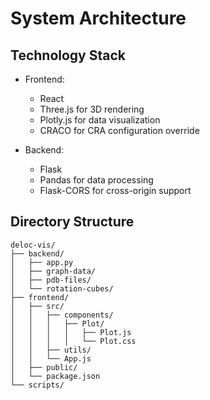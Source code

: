 # System Architecture

## Technology Stack
- Frontend:
  - React
  - Three.js for 3D rendering
  - Plotly.js for data visualization
  - CRACO for CRA configuration override

- Backend:
  - Flask
  - Pandas for data processing
  - Flask-CORS for cross-origin support

## Directory Structure
```
deloc-vis/
├── backend/
│   ├── app.py
│   ├── graph-data/
│   ├── pdb-files/
│   └── rotation-cubes/
├── frontend/
│   ├── src/
│   │   ├── components/
│   │   │   ├── Plot/
│   │   │   │   ├── Plot.js
│   │   │   │   └── Plot.css
│   │   ├── utils/
│   │   └── App.js
│   ├── public/
│   └── package.json
└── scripts/
```